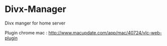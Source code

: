 Divx-Manager
============

Divx manger for home server

Plugin chrome mac : http://www.macupdate.com/app/mac/40724/vlc-web-plugin
